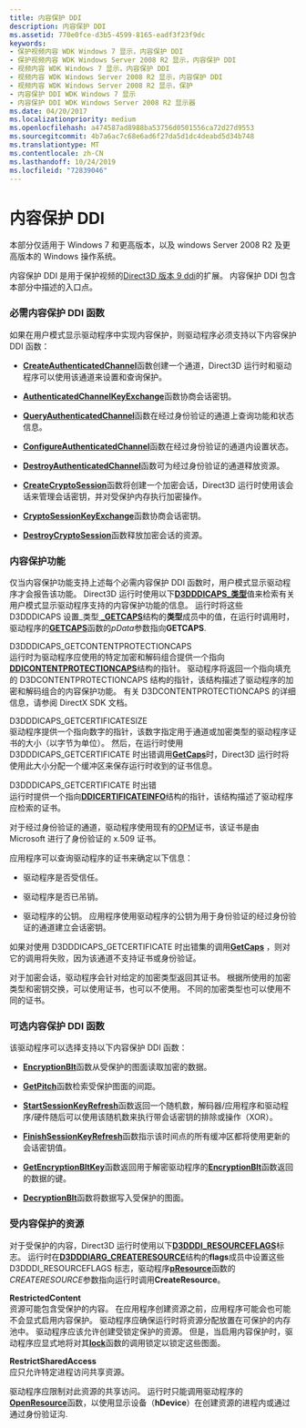 ```yaml
---
title: 内容保护 DDI
description: 内容保护 DDI
ms.assetid: 770e0fce-d3b5-4599-8165-eadf3f23f9dc
keywords:
- 保护视频内容 WDK Windows 7 显示，内容保护 DDI
- 保护视频内容 WDK Windows Server 2008 R2 显示，内容保护 DDI
- 视频内容 WDK Windows 7 显示，内容保护 DDI
- 视频内容 WDK Windows Server 2008 R2 显示，内容保护 DDI
- 视频内容 WDK Windows Server 2008 R2 显示，保护
- 内容保护 DDI WDK Windows 7 显示
- 内容保护 DDI WDK Windows Server 2008 R2 显示器
ms.date: 04/20/2017
ms.localizationpriority: medium
ms.openlocfilehash: a474587ad8988ba53756d0501556ca72d27d9553
ms.sourcegitcommit: 4b7a6ac7c68e6ad6f27da5d1dc4deabd5d34b748
ms.translationtype: MT
ms.contentlocale: zh-CN
ms.lasthandoff: 10/24/2019
ms.locfileid: "72839046"
---
```

# <a name="content-protection-ddi"></a>内容保护 DDI


本部分仅适用于 Windows 7 和更高版本，以及 windows Server 2008 R2 及更高版本的 Windows 操作系统。

内容保护 DDI 是用于保护视频的[Direct3D 版本 9 ddi](https://docs.microsoft.com/windows-hardware/drivers/ddi/d3dumddi/index)的扩展。 内容保护 DDI 包含本部分中描述的入口点。

### <a name="span-idrequired_content_protection_ddi_functionsspanspan-idrequired_content_protection_ddi_functionsspanrequired-content-protection-ddi-functions"></a><span id="required_content_protection_ddi_functions"></span><span id="REQUIRED_CONTENT_PROTECTION_DDI_FUNCTIONS"></span>必需内容保护 DDI 函数

如果在用户模式显示驱动程序中实现内容保护，则驱动程序必须支持以下内容保护 DDI 函数：

-   [**CreateAuthenticatedChannel**](https://docs.microsoft.com/windows-hardware/drivers/ddi/d3dumddi/nc-d3dumddi-pfnd3dddi_createauthenticatedchannel)函数创建一个通道，Direct3D 运行时和驱动程序可以使用该通道来设置和查询保护。

-   [**AuthenticatedChannelKeyExchange**](https://docs.microsoft.com/windows-hardware/drivers/ddi/d3dumddi/nc-d3dumddi-pfnd3dddi_authenticatedchannelkeyexchange)函数协商会话密钥。

-   [**QueryAuthenticatedChannel**](https://docs.microsoft.com/windows-hardware/drivers/ddi/d3dumddi/nc-d3dumddi-pfnd3dddi_queryauthenticatedchannel)函数在经过身份验证的通道上查询功能和状态信息。

-   [**ConfigureAuthenticatedChannel**](https://docs.microsoft.com/windows-hardware/drivers/ddi/d3dumddi/nc-d3dumddi-pfnd3dddi_configureauthenicatedchannel)函数在经过身份验证的通道内设置状态。

-   [**DestroyAuthenticatedChannel**](https://docs.microsoft.com/windows-hardware/drivers/ddi/d3dumddi/nc-d3dumddi-pfnd3dddi_destroyauthenticatedchannel)函数可为经过身份验证的通道释放资源。

-   [**CreateCryptoSession**](https://docs.microsoft.com/windows-hardware/drivers/ddi/d3dumddi/nc-d3dumddi-pfnd3dddi_createcryptosession)函数将创建一个加密会话，Direct3D 运行时使用该会话来管理会话密钥，并对受保护内存执行加密操作。

-   [**CryptoSessionKeyExchange**](https://docs.microsoft.com/windows-hardware/drivers/ddi/d3dumddi/nc-d3dumddi-pfnd3dddi_cryptosessionkeyexchange)函数协商会话密钥。

-   [**DestroyCryptoSession**](https://docs.microsoft.com/windows-hardware/drivers/ddi/d3dumddi/nc-d3dumddi-pfnd3dddi_destroycryptosession)函数释放加密会话的资源。

### <a name="span-idcontent_protection_capabilitiesspanspan-idcontent_protection_capabilitiesspancontent-protection-capabilities"></a><span id="content_protection_capabilities"></span><span id="CONTENT_PROTECTION_CAPABILITIES"></span>内容保护功能

仅当内容保护功能支持上述每个必需内容保护 DDI 函数时，用户模式显示驱动程序才会报告该功能。 Direct3D 运行时使用以下[**D3DDDICAPS\_类型**](https://docs.microsoft.com/windows-hardware/drivers/ddi/d3dumddi/ne-d3dumddi-_d3dddicaps_type)值来检索有关用户模式显示驱动程序支持的内容保护功能的信息。 运行时将这些 D3DDDICAPS 设置\_类型[ **\_GETCAPS**](https://docs.microsoft.com/windows-hardware/drivers/ddi/d3dumddi/ns-d3dumddi-_d3dddiarg_getcaps)结构的**类型**成员中的值，在运行时调用时，驱动程序的[**GETCAPS**](https://docs.microsoft.com/windows-hardware/drivers/ddi/d3dumddi/nc-d3dumddi-pfnd3dddi_getcaps)函数的*pData*参数指向**GETCAPS**.

<span id="D3DDDICAPS_GETCONTENTPROTECTIONCAPS"></span><span id="d3dddicaps_getcontentprotectioncaps"></span>D3DDDICAPS\_GETCONTENTPROTECTIONCAPS  
运行时为驱动程序应使用的特定加密和解码组合提供一个指向[**DDICONTENTPROTECTIONCAPS**](https://docs.microsoft.com/windows-hardware/drivers/ddi/d3dumddi/ns-d3dumddi-_ddicontentprotectioncaps)结构的指针。 驱动程序将返回一个指向填充的 D3DCONTENTPROTECTIONCAPS 结构的指针，该结构描述了驱动程序的加密和解码组合的内容保护功能。 有关 D3DCONTENTPROTECTIONCAPS 的详细信息，请参阅 DirectX SDK 文档。

<span id="D3DDDICAPS_GETCERTIFICATESIZE"></span><span id="d3dddicaps_getcertificatesize"></span>D3DDDICAPS\_GETCERTIFICATESIZE  
驱动程序提供一个指向数字的指针，该数字指定用于通道或加密类型的驱动程序证书的大小（以字节为单位）。 然后，在运行时使用 D3DDDICAPS\_GETCERTIFICATE 时出错调用[**GetCaps**](https://docs.microsoft.com/windows-hardware/drivers/ddi/d3dumddi/nc-d3dumddi-pfnd3dddi_getcaps)时，Direct3D 运行时将使用此大小分配一个缓冲区来保存运行时收到的证书信息。

<span id="D3DDDICAPS_GETCERTIFICATE"></span><span id="d3dddicaps_getcertificate"></span>D3DDDICAPS\_GETCERTIFICATE 时出错  
运行时提供一个指向[**DDICERTIFICATEINFO**](https://docs.microsoft.com/windows-hardware/drivers/ddi/d3dumddi/ns-d3dumddi-_ddicertificateinfo)结构的指针，该结构描述了驱动程序应检索的证书。

对于经过身份验证的通道，驱动程序使用现有的[OPM](opm-features.md)证书，该证书是由 Microsoft 进行了身份验证的 x.509 证书。

应用程序可以查询驱动程序的证书来确定以下信息：

-   驱动程序是否受信任。

-   驱动程序是否已吊销。

-   驱动程序的公钥。 应用程序使用驱动程序的公钥为用于身份验证的经过身份验证的通道建立会话密钥。

如果对使用 D3DDDICAPS\_GETCERTIFICATE 时出错集的调用[**GetCaps**](https://docs.microsoft.com/windows-hardware/drivers/ddi/d3dumddi/nc-d3dumddi-pfnd3dddi_getcaps) ，则对它的调用将失败，因为该通道不支持证书或身份验证。

对于加密会话，驱动程序会针对给定的加密类型返回其证书。 根据所使用的加密类型和密钥交换，可以使用证书，也可以不使用。 不同的加密类型也可以使用不同的证书。

### <a name="span-idoptional_content_protection_ddi_functionsspanspan-idoptional_content_protection_ddi_functionsspanoptional-content-protection-ddi-functions"></a><span id="optional_content_protection_ddi_functions"></span><span id="OPTIONAL_CONTENT_PROTECTION_DDI_FUNCTIONS"></span>可选内容保护 DDI 函数

该驱动程序可以选择支持以下内容保护 DDI 函数：

-   [**EncryptionBlt**](https://docs.microsoft.com/windows-hardware/drivers/ddi/d3dumddi/nc-d3dumddi-pfnd3dddi_encryptionblt)函数从受保护的图面读取加密的数据。

-   [**GetPitch**](https://docs.microsoft.com/windows-hardware/drivers/ddi/d3dumddi/nc-d3dumddi-pfnd3dddi_getpitch)函数检索受保护图面的间距。

-   [**StartSessionKeyRefresh**](https://docs.microsoft.com/windows-hardware/drivers/ddi/d3dumddi/nc-d3dumddi-pfnd3dddi_startsessionkeyrefresh)函数返回一个随机数，解码器/应用程序和驱动程序/硬件随后可以使用该随机数来执行带会话密钥的排除或操作（XOR）。

-   [**FinishSessionKeyRefresh**](https://docs.microsoft.com/windows-hardware/drivers/ddi/d3dumddi/nc-d3dumddi-pfnd3dddi_finishsessionkeyrefresh)函数指示该时间点的所有缓冲区都将使用更新的会话密钥值。

-   [**GetEncryptionBltKey**](https://docs.microsoft.com/windows-hardware/drivers/ddi/d3dumddi/nc-d3dumddi-pfnd3dddi_getencryptionbltkey)函数返回用于解密驱动程序的[**EncryptionBlt**](https://docs.microsoft.com/windows-hardware/drivers/ddi/d3dumddi/nc-d3dumddi-pfnd3dddi_encryptionblt)函数返回的数据的键。

-   [**DecryptionBlt**](https://docs.microsoft.com/windows-hardware/drivers/ddi/d3dumddi/nc-d3dumddi-pfnd3dddi_decryptionblt)函数将数据写入受保护的图面。

### <a name="span-idcontent_protected_resourcesspanspan-idcontent_protected_resourcesspan-content-protected-resources"></a><span id="content_protected_resources"></span><span id="CONTENT_PROTECTED_RESOURCES"></span>受内容保护的资源

对于受保护的内容，Direct3D 运行时使用以下[**D3DDDI\_RESOURCEFLAGS**](https://docs.microsoft.com/windows-hardware/drivers/ddi/d3dukmdt/ns-d3dukmdt-_d3dddi_resourceflags)标志。 运行时在[**D3DDDIARG\_CREATERESOURCE**](https://docs.microsoft.com/windows-hardware/drivers/ddi/d3dukmdt/ns-d3dukmdt-_d3dddiarg_createresource)结构的**flags**成员中设置这些 D3DDDI\_RESOURCEFLAGS 标志，驱动程序[**pResource**](https://docs.microsoft.com/windows-hardware/drivers/ddi/d3dumddi/nc-d3dumddi-pfnd3dddi_createresource)函数的*CREATERESOURCE*参数指向运行时调用**CreateResource**。

<span id="RestrictedContent"></span><span id="restrictedcontent"></span><span id="RESTRICTEDCONTENT"></span>**RestrictedContent**  
资源可能包含受保护的内容。 在应用程序创建资源之前，应用程序可能会也可能不会显式启用内容保护。 驱动程序应确保运行时将资源分配放置在可保护的内存池中。 驱动程序应该允许创建受锁定保护的资源。 但是，当启用内容保护时，驱动程序应显式地将对其[**lock**](https://docs.microsoft.com/windows-hardware/drivers/ddi/d3dumddi/nc-d3dumddi-pfnd3dddi_lock)函数的调用锁定以锁定这些图面。

<span id="RestrictSharedAccess"></span><span id="restrictsharedaccess"></span><span id="RESTRICTSHAREDACCESS"></span>**RestrictSharedAccess**  
应只允许特定进程访问共享资源。

驱动程序应限制对此资源的共享访问。 运行时只能调用驱动程序的[**OpenResource**](https://docs.microsoft.com/windows-hardware/drivers/ddi/d3dumddi/nc-d3dumddi-pfnd3dddi_openresource)函数，以使用显示设备（**hDevice**）在创建资源的进程内或通过通过身份验证沟.

 

 





